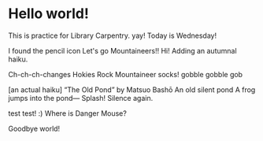 # Hello world!

This is practice for Library Carpentry. yay!
Today is Wednesday!

I found the pencil icon
Let's go Mountaineers!!
Hi! Adding an autumnal haiku.

Ch-ch-ch-changes
Hokies Rock Mountaineer socks!
gobble gobble gob

[an actual haiku]
“The Old Pond” by Matsuo Bashō
An old silent pond
A frog jumps into the pond—
Splash! Silence again.


test test!
:) Where is Danger Mouse? 

Goodbye world!
